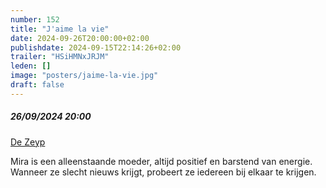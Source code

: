 ```yaml
---
number: 152
title: "J'aime la vie"
date: 2024-09-26T20:00:00+02:00
publishdate: 2024-09-15T22:14:26+02:00
trailer: "HSiHMNxJRJM"
leden: []
image: "posters/jaime-la-vie.jpg"
draft: false
---
```


##### 26/09/2024 20:00

[De Zeyp](https://www.dezeyp.be/activiteiten/cinez-jaime-la-vie-0)

Mira is een alleenstaande moeder, altijd positief en barstend van energie.
Wanneer ze slecht nieuws krijgt, probeert ze iedereen bij elkaar te krijgen.
<!--more-->
